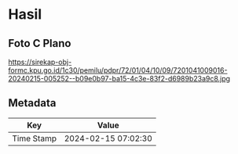 # Hasil

## Foto C Plano

https://sirekap-obj-formc.kpu.go.id/1c30/pemilu/pdpr/72/01/04/10/09/7201041009016-20240215-005252--b09e0b97-ba15-4c3e-83f2-d6989b23a9c8.jpg


## Metadata

| Key        | Value               |
| ---------- | ------------------- |
| Time Stamp | 2024-02-15 07:02:30 |



